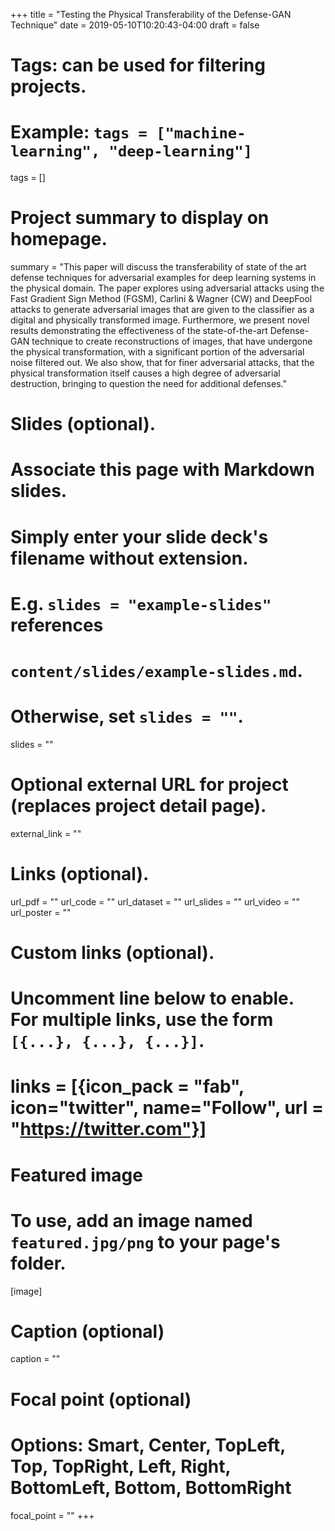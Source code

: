 +++
title = "Testing the Physical Transferability of the Defense-GAN Technique"
date = 2019-05-10T10:20:43-04:00
draft = false

# Tags: can be used for filtering projects.
# Example: `tags = ["machine-learning", "deep-learning"]`
tags = []

# Project summary to display on homepage.
summary = "This paper will discuss the transferability of state of the art defense techniques for adversarial examples for deep learning systems in the physical domain. The paper explores using adversarial attacks using the Fast Gradient Sign Method (FGSM), Carlini \& Wagner (CW) and DeepFool attacks to generate adversarial images that are given to the classifier as a digital and physically transformed image. Furthermore, we present novel results demonstrating the effectiveness of the state-of-the-art Defense-GAN technique to create reconstructions of images, that have undergone the physical transformation, with a significant portion of the adversarial noise filtered out. We also show, that for finer adversarial attacks, that the physical transformation itself causes a high degree of adversarial destruction, bringing to question the need for additional defenses."

# Slides (optional).
#   Associate this page with Markdown slides.
#   Simply enter your slide deck's filename without extension.
#   E.g. `slides = "example-slides"` references 
#   `content/slides/example-slides.md`.
#   Otherwise, set `slides = ""`.
slides = ""

# Optional external URL for project (replaces project detail page).
external_link = ""

# Links (optional).
url_pdf = ""
url_code = ""
url_dataset = ""
url_slides = ""
url_video = ""
url_poster = ""

# Custom links (optional).
#   Uncomment line below to enable. For multiple links, use the form `[{...}, {...}, {...}]`.
# links = [{icon_pack = "fab", icon="twitter", name="Follow", url = "https://twitter.com"}]

# Featured image
# To use, add an image named `featured.jpg/png` to your page's folder. 
[image]
  # Caption (optional)
  caption = ""

  # Focal point (optional)
  # Options: Smart, Center, TopLeft, Top, TopRight, Left, Right, BottomLeft, Bottom, BottomRight
  focal_point = ""
+++
